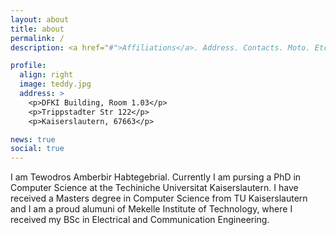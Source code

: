 ```yaml
---
layout: about
title: about
permalink: /
description: <a href="#">Affiliations</a>. Address. Contacts. Moto. Etc.

profile:
  align: right
  image: teddy.jpg
  address: >
    <p>DFKI Building, Room 1.03</p>
    <p>Trippstadter Str 122</p>
    <p>Kaiserslautern, 67663</p>

news: true
social: true
---
```


I am Tewodros Amberbir Habtegebrial. Currently I am pursing a PhD in Computer Science at the Techiniche Universitat Kaiserslautern. I have received a Masters degree in Computer Science from TU Kaiserslautern and I am a proud alumuni of Mekelle Institute of Technology, where I received my BSc in Electrical and Communication Engineering. 

<!-- Write your biography here. Tell the world about yourself. Link to your favorite [subreddit](http://reddit.com){:target="\_blank"}. You can put a picture in, too. The code is already in, just name your picture `prof_pic.jpg` and put it in the `img/` folder.

Put your address / P.O. box / other info right below your picture. You can also disable any these elements by editing `profile` property of the YAML header of your `_pages/about.md`. Edit `_bibliography/papers.bib` and Jekyll will render your [publications page](/al-folio/publications/) automatically.

Link to your social media connections, too. This theme is set up to use [Font Awesome icons](http://fortawesome.github.io/Font-Awesome/){:target="\_blank"} and [Academicons](https://jpswalsh.github.io/academicons/){:target="\_blank"}, like the ones below. Add your Facebook, Twitter, LinkedIn, Google Scholar, or just disable all of them. -->
